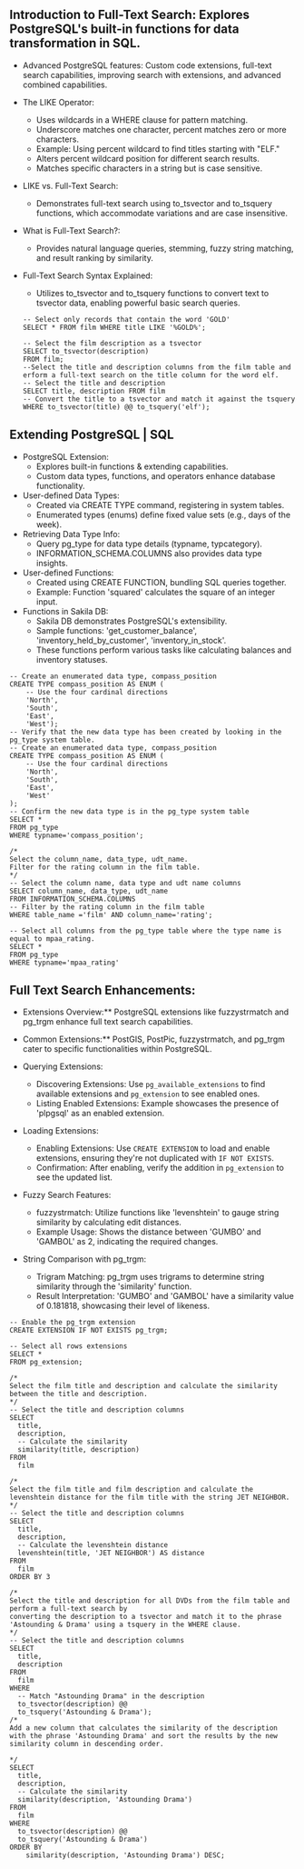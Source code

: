 ## Introduction to Full-Text Search: Explores PostgreSQL's built-in functions for data transformation in SQL.

- Advanced PostgreSQL features: Custom code extensions, full-text search capabilities, improving search with extensions, and advanced combined capabilities.
- The LIKE Operator:
  - Uses wildcards in a WHERE clause for pattern matching.
  - Underscore matches one character, percent matches zero or more characters.
  - Example: Using percent wildcard to find titles starting with "ELF."
  - Alters percent wildcard position for different search results.
  - Matches specific characters in a string but is case sensitive.
- LIKE vs. Full-Text Search:
  - Demonstrates full-text search using to_tsvector and to_tsquery functions, which accommodate variations and are case insensitive.
- What is Full-Text Search?:
  - Provides natural language queries, stemming, fuzzy string matching, and result ranking by similarity.
- Full-Text Search Syntax Explained:
  - Utilizes to_tsvector and to_tsquery functions to convert text to tsvector data, enabling powerful basic search queries.

  ```
  -- Select only records that contain the word 'GOLD'
  SELECT * FROM film WHERE title LIKE '%GOLD%';

  -- Select the film description as a tsvector
  SELECT to_tsvector(description)
  FROM film;
  --Select the title and description columns from the film table and erform a full-text search on the title column for the word elf.
  -- Select the title and description
  SELECT title, description FROM film
  -- Convert the title to a tsvector and match it against the tsquery
  WHERE to_tsvector(title) @@ to_tsquery('elf');
  ```
## Extending PostgreSQL | SQL
- PostgreSQL Extension:
  - Explores built-in functions & extending capabilities.
  - Custom data types, functions, and operators enhance database functionality.
- User-defined Data Types:
  - Created via CREATE TYPE command, registering in system tables.
  - Enumerated types (enums) define fixed value sets (e.g., days of the week).
- Retrieving Data Type Info:
  - Query pg_type for data type details (typname, typcategory).
  - INFORMATION_SCHEMA.COLUMNS also provides data type insights.
- User-defined Functions:
  - Created using CREATE FUNCTION, bundling SQL queries together.
  - Example: Function 'squared' calculates the square of an integer input.
- Functions in Sakila DB:
  - Sakila DB demonstrates PostgreSQL's extensibility.
  - Sample functions: 'get_customer_balance', 'inventory_held_by_customer', 'inventory_in_stock'.
  - These functions perform various tasks like calculating balances and inventory statuses.
```
-- Create an enumerated data type, compass_position
CREATE TYPE compass_position AS ENUM (
  	-- Use the four cardinal directions
  	'North', 
  	'South',
  	'East', 
  	'West');
-- Verify that the new data type has been created by looking in the pg_type system table.
-- Create an enumerated data type, compass_position
CREATE TYPE compass_position AS ENUM (
  	-- Use the four cardinal directions
  	'North', 
  	'South',
  	'East', 
  	'West'
);
-- Confirm the new data type is in the pg_type system table
SELECT *
FROM pg_type
WHERE typname='compass_position';

/*
Select the column_name, data_type, udt_name.
Filter for the rating column in the film table.
*/
-- Select the column name, data type and udt name columns
SELECT column_name, data_type, udt_name
FROM INFORMATION_SCHEMA.COLUMNS 
-- Filter by the rating column in the film table
WHERE table_name ='film' AND column_name='rating';

-- Select all columns from the pg_type table where the type name is equal to mpaa_rating.
SELECT *
FROM pg_type 
WHERE typname='mpaa_rating'
```

## Full Text Search Enhancements:
- Extensions Overview:** PostgreSQL extensions like fuzzystrmatch and pg_trgm enhance full text search capabilities.
- Common Extensions:** PostGIS, PostPic, fuzzystrmatch, and pg_trgm cater to specific functionalities within PostgreSQL.
- Querying Extensions:
  - Discovering Extensions: Use `pg_available_extensions` to find available extensions and `pg_extension` to see enabled ones.
  - Listing Enabled Extensions: Example showcases the presence of 'plpgsql' as an enabled extension.

- Loading Extensions:
  - Enabling Extensions: Use `CREATE EXTENSION` to load and enable extensions, ensuring they're not duplicated with `IF NOT EXISTS`.
  - Confirmation: After enabling, verify the addition in `pg_extension` to see the updated list.

- Fuzzy Search Features:
  - fuzzystrmatch: Utilize functions like 'levenshtein' to gauge string similarity by calculating edit distances.
  - Example Usage: Shows the distance between 'GUMBO' and 'GAMBOL' as 2, indicating the required changes.

- String Comparison with pg_trgm:
  - Trigram Matching: pg_trgm uses trigrams to determine string similarity through the 'similarity' function.
  - Result Interpretation: 'GUMBO' and 'GAMBOL' have a similarity value of 0.181818, showcasing their level of likeness.

```
-- Enable the pg_trgm extension
CREATE EXTENSION IF NOT EXISTS pg_trgm;

-- Select all rows extensions
SELECT * 
FROM pg_extension;

/*
Select the film title and description and calculate the similarity between the title and description.
*/
-- Select the title and description columns
SELECT 
  title, 
  description, 
  -- Calculate the similarity
  similarity(title, description)
FROM 
  film

/*
Select the film title and film description and calculate the levenshtein distance for the film title with the string JET NEIGHBOR.
*/
-- Select the title and description columns
SELECT  
  title, 
  description, 
  -- Calculate the levenshtein distance
  levenshtein(title, 'JET NEIGHBOR') AS distance
FROM 
  film
ORDER BY 3

/*
Select the title and description for all DVDs from the film table and perform a full-text search by
converting the description to a tsvector and match it to the phrase 'Astounding & Drama' using a tsquery in the WHERE clause.
*/
-- Select the title and description columns
SELECT  
  title, 
  description 
FROM 
  film 
WHERE 
  -- Match "Astounding Drama" in the description
  to_tsvector(description) @@ 
  to_tsquery('Astounding & Drama');
/*
Add a new column that calculates the similarity of the description with the phrase 'Astounding Drama' and sort the results by the new similarity column in descending order.

*/
SELECT 
  title, 
  description, 
  -- Calculate the similarity
  similarity(description, 'Astounding Drama') 
FROM 
  film 
WHERE 
  to_tsvector(description) @@ 
  to_tsquery('Astounding & Drama') 
ORDER BY 
	similarity(description, 'Astounding Drama') DESC;

```
